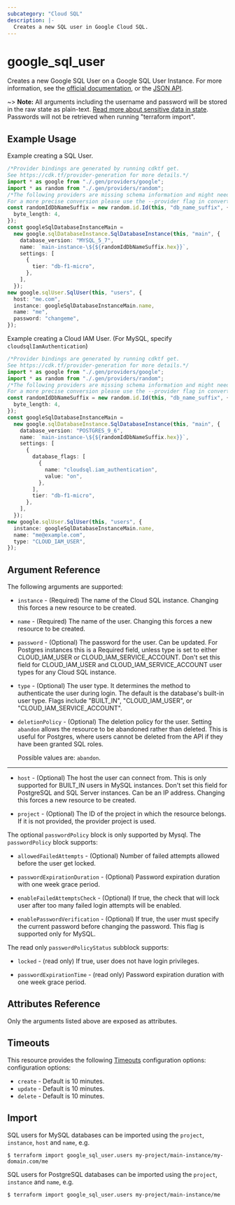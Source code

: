 ```yaml
---
subcategory: "Cloud SQL"
description: |-
  Creates a new SQL user in Google Cloud SQL.
---
```


# google\_sql\_user

Creates a new Google SQL User on a Google SQL User Instance. For more information, see the [official documentation](https://cloud.google.com/sql/), or the [JSON API](https://cloud.google.com/sql/docs/admin-api/v1beta4/users).

\~> **Note:** All arguments including the username and password will be stored in the raw state as plain-text.
[Read more about sensitive data in state](https://www.terraform.io/language/state/sensitive-data). Passwords will not be retrieved when running
"terraform import".

## Example Usage

Example creating a SQL User.

```typescript
/*Provider bindings are generated by running cdktf get.
See https://cdk.tf/provider-generation for more details.*/
import * as google from "./.gen/providers/google";
import * as random from "./.gen/providers/random";
/*The following providers are missing schema information and might need manual adjustments to synthesize correctly: google, random.
For a more precise conversion please use the --provider flag in convert.*/
const randomIdDbNameSuffix = new random.id.Id(this, "db_name_suffix", {
  byte_length: 4,
});
const googleSqlDatabaseInstanceMain =
  new google.sqlDatabaseInstance.SqlDatabaseInstance(this, "main", {
    database_version: "MYSQL_5_7",
    name: `main-instance-\${${randomIdDbNameSuffix.hex}}`,
    settings: [
      {
        tier: "db-f1-micro",
      },
    ],
  });
new google.sqlUser.SqlUser(this, "users", {
  host: "me.com",
  instance: googleSqlDatabaseInstanceMain.name,
  name: "me",
  password: "changeme",
});

```

Example creating a Cloud IAM User. (For MySQL, specify `cloudsqlIamAuthentication`)

```typescript
/*Provider bindings are generated by running cdktf get.
See https://cdk.tf/provider-generation for more details.*/
import * as google from "./.gen/providers/google";
import * as random from "./.gen/providers/random";
/*The following providers are missing schema information and might need manual adjustments to synthesize correctly: google, random.
For a more precise conversion please use the --provider flag in convert.*/
const randomIdDbNameSuffix = new random.id.Id(this, "db_name_suffix", {
  byte_length: 4,
});
const googleSqlDatabaseInstanceMain =
  new google.sqlDatabaseInstance.SqlDatabaseInstance(this, "main", {
    database_version: "POSTGRES_9_6",
    name: `main-instance-\${${randomIdDbNameSuffix.hex}}`,
    settings: [
      {
        database_flags: [
          {
            name: "cloudsql.iam_authentication",
            value: "on",
          },
        ],
        tier: "db-f1-micro",
      },
    ],
  });
new google.sqlUser.SqlUser(this, "users", {
  instance: googleSqlDatabaseInstanceMain.name,
  name: "me@example.com",
  type: "CLOUD_IAM_USER",
});

```

## Argument Reference

The following arguments are supported:

*   `instance` - (Required) The name of the Cloud SQL instance. Changing this
    forces a new resource to be created.

*   `name` - (Required) The name of the user. Changing this forces a new resource
    to be created.

*   `password` - (Optional) The password for the user. Can be updated. For Postgres
    instances this is a Required field, unless type is set to either CLOUD\_IAM\_USER
    or CLOUD\_IAM\_SERVICE\_ACCOUNT. Don't set this field for CLOUD\_IAM\_USER
    and CLOUD\_IAM\_SERVICE\_ACCOUNT user types for any Cloud SQL instance.

*   `type` - (Optional) The user type. It determines the method to authenticate the
    user during login. The default is the database's built-in user type. Flags
    include "BUILT\_IN", "CLOUD\_IAM\_USER", or "CLOUD\_IAM\_SERVICE\_ACCOUNT".

*   `deletionPolicy` - (Optional) The deletion policy for the user.
    Setting `abandon` allows the resource to be abandoned rather than deleted. This is useful
    for Postgres, where users cannot be deleted from the API if they have been granted SQL roles.

    Possible values are: `abandon`.

***

*   `host` - (Optional) The host the user can connect from. This is only supported
    for BUILT\_IN users in MySQL instances. Don't set this field for PostgreSQL and SQL Server instances.
    Can be an IP address. Changing this forces a new resource to be created.

*   `project` - (Optional) The ID of the project in which the resource belongs. If it
    is not provided, the provider project is used.

The optional `passwordPolicy` block is only supported by Mysql. The `passwordPolicy` block supports:

*   `allowedFailedAttempts` - (Optional) Number of failed attempts allowed before the user get locked.

*   `passwordExpirationDuration` - (Optional) Password expiration duration with one week grace period.

*   `enableFailedAttemptsCheck` - (Optional) If true, the check that will lock user after too many failed login attempts will be enabled.

*   `enablePasswordVerification` - (Optional) If true, the user must specify the current password before changing the password. This flag is supported only for MySQL.

The read only `passwordPolicyStatus` subblock supports:

*   `locked` - (read only) If true, user does not have login privileges.

*   `passwordExpirationTime` - (read only) Password expiration duration with one week grace period.

## Attributes Reference

Only the arguments listed above are exposed as attributes.

## Timeouts

This resource provides the following
[Timeouts](https://developer.hashicorp.com/terraform/plugin/sdkv2/resources/retries-and-customizable-timeouts) configuration options: configuration options:

* `create` - Default is 10 minutes.
* `update` - Default is 10 minutes.
* `delete` - Default is 10 minutes.

## Import

SQL users for MySQL databases can be imported using the `project`, `instance`, `host` and `name`, e.g.

```console
$ terraform import google_sql_user.users my-project/main-instance/my-domain.com/me
```

SQL users for PostgreSQL databases can be imported using the `project`, `instance` and `name`, e.g.

```console
$ terraform import google_sql_user.users my-project/main-instance/me
```
